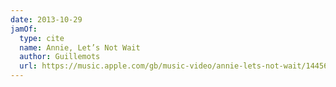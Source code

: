 ```yaml
---
date: 2013-10-29
jamOf:
  type: cite
  name: Annie, Let’s Not Wait
  author: Guillemots
  url: https://music.apple.com/gb/music-video/annie-lets-not-wait/1445685353
---
```

